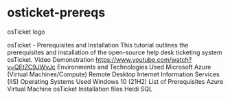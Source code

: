 # osticket-prereqs
osTicket logo

osTicket - Prerequisites and Installation
This tutorial outlines the prerequisites and installation of the open-source help desk ticketing system osTicket.
Video Demonstration
https://www.youtube.com/watch?v=QEtZC9JWvJc
Environments and Technologies Used
Microsoft Azure (Virtual Machines/Compute)
Remote Desktop
Internet Information Services (IIS)
Operating Systems Used
Windows 10 (21H2)
List of Prerequisites
Azure Virtual Machine
osTicket Installation files
Heidi SQL
